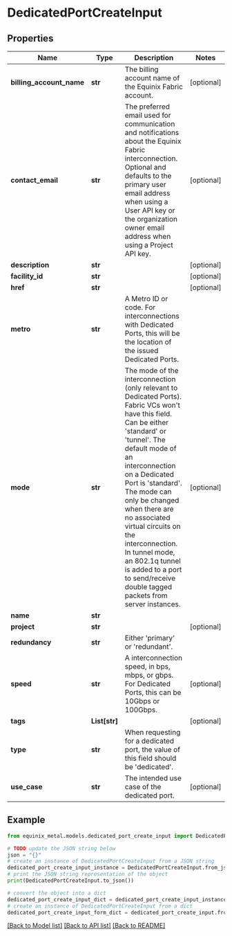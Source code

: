 # DedicatedPortCreateInput


## Properties

Name | Type | Description | Notes
------------ | ------------- | ------------- | -------------
**billing_account_name** | **str** | The billing account name of the Equinix Fabric account. | [optional] 
**contact_email** | **str** | The preferred email used for communication and notifications about the Equinix Fabric interconnection. Optional and defaults to the primary user email address when using a User API key or the organization owner email address when using a Project API key. | [optional] 
**description** | **str** |  | [optional] 
**facility_id** | **str** |  | [optional] 
**href** | **str** |  | [optional] 
**metro** | **str** | A Metro ID or code. For interconnections with Dedicated Ports, this will be the location of the issued Dedicated Ports. | 
**mode** | **str** | The mode of the interconnection (only relevant to Dedicated Ports). Fabric VCs won&#39;t have this field. Can be either &#39;standard&#39; or &#39;tunnel&#39;.   The default mode of an interconnection on a Dedicated Port is &#39;standard&#39;. The mode can only be changed when there are no associated virtual circuits on the interconnection.   In tunnel mode, an 802.1q tunnel is added to a port to send/receive double tagged packets from server instances. | [optional] 
**name** | **str** |  | 
**project** | **str** |  | [optional] 
**redundancy** | **str** | Either &#39;primary&#39; or &#39;redundant&#39;. | 
**speed** | **str** | A interconnection speed, in bps, mbps, or gbps. For Dedicated Ports, this can be 10Gbps or 100Gbps. | [optional] 
**tags** | **List[str]** |  | [optional] 
**type** | **str** | When requesting for a dedicated port, the value of this field should be &#39;dedicated&#39;. | 
**use_case** | **str** | The intended use case of the dedicated port. | [optional] 

## Example

```python
from equinix_metal.models.dedicated_port_create_input import DedicatedPortCreateInput

# TODO update the JSON string below
json = "{}"
# create an instance of DedicatedPortCreateInput from a JSON string
dedicated_port_create_input_instance = DedicatedPortCreateInput.from_json(json)
# print the JSON string representation of the object
print(DedicatedPortCreateInput.to_json())

# convert the object into a dict
dedicated_port_create_input_dict = dedicated_port_create_input_instance.to_dict()
# create an instance of DedicatedPortCreateInput from a dict
dedicated_port_create_input_form_dict = dedicated_port_create_input.from_dict(dedicated_port_create_input_dict)
```
[[Back to Model list]](../README.md#documentation-for-models) [[Back to API list]](../README.md#documentation-for-api-endpoints) [[Back to README]](../README.md)


